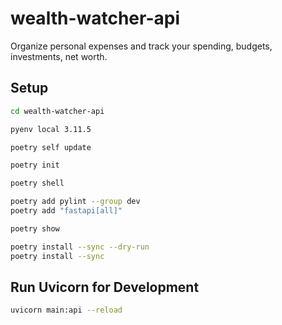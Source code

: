# wealth-watcher-api
Organize personal expenses and track your spending, budgets, investments, net worth.

## Setup

```bash
cd wealth-watcher-api

pyenv local 3.11.5

poetry self update

poetry init

poetry shell

poetry add pylint --group dev
poetry add "fastapi[all]"

poetry show

poetry install --sync --dry-run
poetry install --sync
```

## Run Uvicorn for Development

```bash
uvicorn main:api --reload
```